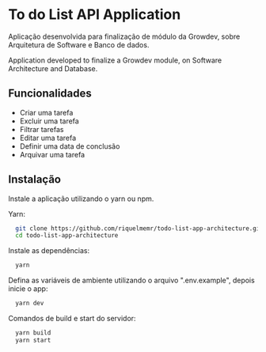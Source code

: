 
# To do List API Application 

Aplicação desenvolvida para finalização de módulo da Growdev, sobre Arquitetura de Software e Banco de dados.

Application developed to finalize a Growdev module, on Software Architecture and Database.

## Funcionalidades

- Criar uma tarefa
- Excluir uma tarefa
- Filtrar tarefas
- Editar uma tarefa
- Definir uma data de conclusão
- Arquivar uma tarefa

## Instalação

Instale a aplicação utilizando o yarn ou npm.

Yarn:
```bash
  git clone https://github.com/riquelmemr/todo-list-app-architecture.git
  cd todo-list-app-architecture
```
Instale as dependências:
```bash
  yarn
```

Defina as variáveis de ambiente utilizando o arquivo ".env.example", depois inicie o app:
```bash
  yarn dev
```

Comandos de build e start do servidor:
```bash
  yarn build
  yarn start
```
